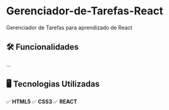 # Gerenciador-de-Tarefas-React
Gerenciador de Tarefas para aprendizado de React

## 🛠️ Funcionalidades
...

## 🖥 Tecnologias Utilizadas
✅ **HTML5** 
✅ **CSS3**
✅ **REACT**
